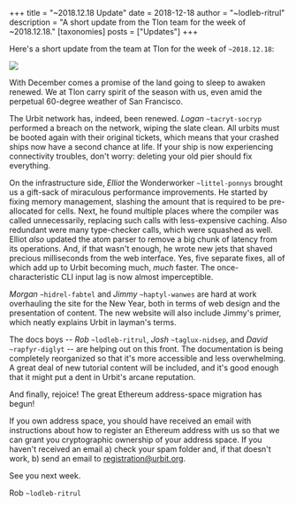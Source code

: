 +++
title = "~2018.12.18 Update"
date = 2018-12-18
author = "~lodleb-ritrul"
description = "A short update from the Tlon team for the week of ~2018.12.18."
[taxonomies]
posts = ["Updates"]
+++

Here's a short update from the team at Tlon for the week of `~2018.12.18`:

![](https://media.urbit.org/fora/updates/2018.12.18-update.png)

With December comes a promise of the land going to sleep to awaken renewed. We
at Tlon carry spirit of the season with us, even amid the perpetual 60-degree
weather of San Francisco.

The Urbit network has, indeed, been renewed. *Logan* `~tacryt-socryp`
performed a breach on the network, wiping the slate clean. All urbits must be
booted again with their original tickets, which means that your crashed ships
now have a second chance at life. If your ship is now experiencing connectivity
troubles, don't worry: deleting your old pier should fix everything.

On the infrastructure side, *Elliot* the Wonderworker `~littel-ponnys` brought
us a gift-sack of miraculous performance improvements. He started by fixing
memory management, slashing the amount that is required to be pre-allocated for
cells. Next, he found multiple places where the compiler was called
unnecessarily, replacing such calls with less-expensive caching. Also redundant
were many type-checker calls, which were squashed as well. Elliot *also* updated
the atom parser to remove a big chunk of latency from its operations. And, if
that wasn't enough, he wrote new jets that shaved precious milliseconds from the
web interface. Yes, five separate fixes, all of which add up to Urbit becoming
much, _much_ faster. The once-characteristic CLI input lag is now almost
imperceptible.

*Morgan* `~hidrel-fabtel` and *Jimmy* `~haptyl-wanwes` are hard at work
overhauling the site for the New Year, both in terms of web design and the
presentation of content. The new website will also include Jimmy's primer,
which neatly explains Urbit in layman's terms.

The docs boys -- *Rob* `~lodleb-ritrul`, *Josh* `~taglux-nidsep`, and *David*
`~rapfyr-diglyt` -- are helping out on this front. The documentation is being
completely reorganized so that it's more accessible and less overwhelming. A
great deal of new tutorial content will be included, and it's good enough that
it might put a dent in Urbit's arcane reputation.

And finally, rejoice! The great Ethereum address-space migration has begun!

If you own address space, you should have received an email with instructions
about how to register an Ethereum address with us so that we can grant you
cryptographic ownership of your address space. If you haven't received an email
a) check your spam folder and, if that doesn't work, b) send an email to
[registration@urbit.org](mailto:registration@urbit.org).

See you next week.

Rob `~lodleb-ritrul`
